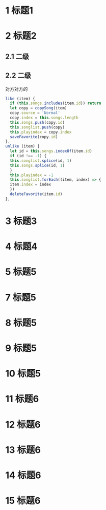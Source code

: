 # 1 标题1

# 2 标题2

## 2.1 二级

## 2.2 二级

对方对方的

```js
like (item) {
  if (this.songs.includes(item.id)) return
  let copy = copySong(item)
  copy.source = 'Normal'
  copy.index = this.songs.length
  this.songs.push(copy.id)
  this.songlist.push(copy)
  this.playindex = copy.index
  saveFavorite(copy.id)
},
unlike (item) {
  let id = this.songs.indexOf(item.id)
  if (id !== -1) {
  this.songlist.splice(id, 1)
  this.songs.splice(id, 1)
  }
  this.playindex = -1
  this.songlist.forEach((item, index) => {
  item.index = index
  })
  deleteFavorite(item.id)
},
```



# 3 标题3

# 4 标题4

# 5 标题5

# 7 标题5

# 8 标题5

# 9 标题5

# 10 标题5

# 11 标题6

# 12 标题6

# 13 标题6

# 14 标题6

# 15 标题6